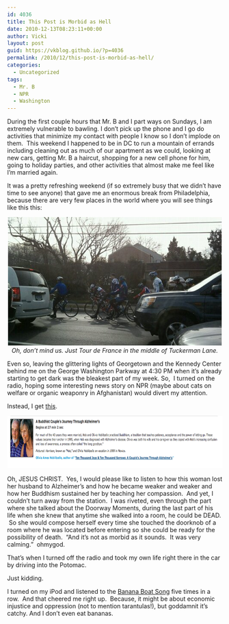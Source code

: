 ```yaml
---
id: 4036
title: This Post is Morbid as Hell
date: 2010-12-13T08:23:11+00:00
author: Vicki
layout: post
guid: https://vkblog.github.io/?p=4036
permalink: /2010/12/this-post-is-morbid-as-hell/
categories:
  - Uncategorized
tags:
  - Mr. B
  - NPR
  - Washington
---
```

During the first couple hours that Mr. B and I part ways on Sundays, I am extremely vulnerable to bawling. I don&#8217;t pick up the phone and I go do activities that minimize my contact with people I know so I don&#8217;t implode on them.  This weekend I happened to be in DC to run a mountain of errands including cleaning out as much of our apartment as we could, looking at new cars, getting Mr. B a haircut, shopping for a new cell phone for him, going to holiday parties, and other activities that almost make me feel like I&#8217;m married again.

It was a pretty refreshing weekend (if so extremely busy that we didn&#8217;t have time to see anyone) that gave me an enormous break from Philadelphia, because there are very few places in the world where you will see things like this this:

<p style="text-align: center;">
  <a href="https://raw.githubusercontent.com/vkblog/vkblog.github.io/master/public/img/2010/12/wpid-IMAG0507.jpg"><img class="aligncenter size-full wp-image-4037" title="wpid-IMAG0507.jpg" src="https://raw.githubusercontent.com/vkblog/vkblog.github.io/master/public/img/2010/12/wpid-IMAG0507.jpg" alt="" width="500" height="300" /></a><em>Oh, don&#8217;t mind us. Just Tour de France in the middle of Tuckerman Lane. </em>
</p>

Even so, leaving the glittering lights of Georgetown and the Kennedy Center behind me on the George Washington Parkway at 4:30 PM when it&#8217;s already starting to get dark was the bleakest part of my week. So,  I turned on the radio, hoping some interesting news story on NPR (maybe about cats on welfare or organic weaponry in Afghanistan) would divert my attention.

Instead, I get [this](http://interfaithradio.org/node/1557).

<p style="text-align: center;">
  <a href="https://raw.githubusercontent.com/vkblog/vkblog.github.io/master/public/img/2010/12/Screen-shot-2010-12-13-at-8.12.30-AM.png"><img class="aligncenter size-full wp-image-4039" title="Screen shot 2010-12-13 at 8.12.30 AM" src="https://raw.githubusercontent.com/vkblog/vkblog.github.io/master/public/img/2010/12/Screen-shot-2010-12-13-at-8.12.30-AM.png" alt="" width="842" height="122" /></a>
</p>

<p style="text-align: left;">
  Oh, JESUS CHRIST.  Yes, I would please like to listen to how this woman lost her husband to Alzheimer&#8217;s and how he became weaker and weaker and how her Buddhism sustained her by teaching her compassion.  And yet, I couldn&#8217;t turn away from the station.  I was riveted, even through the part where she talked about the Doorway Moments, during the last part of his life when she knew that anytime she walked into a room, he could be DEAD.  So she would compose herself every time she touched the doorknob of a room where he was located before entering so she could be ready for the possibility of death.  &#8220;And it&#8217;s not as morbid as it sounds.  It was very calming.&#8221;  ohmygod.
</p>

<p style="text-align: left;">
  That&#8217;s when I turned off the radio and took my own life right there in the car by driving into the Potomac.
</p>

<p style="text-align: left;">
  Just kidding.
</p>

<p style="text-align: left;">
  I turned on my iPod and listened to the <a href="http://www.google.com/url?sa=t&source=web&cd=2&ved=0CCMQFjAB&url=http%3A%2F%2Fwww.youtube.com%2Fwatch%3Fv%3DiMTNT_BzkdA&ei=CR0GTfrkAsK78gbLvOTmAg&usg=AFQjCNEM-EDHqcFIIRos5hoQuN6a1Cs0Pg&sig2=pCTwl599QKT4594YH2MuhQ">Banana Boat Song</a> five times in a row.  And that cheered me right up.  Because, it might be about economic injustice and oppression (not to mention tarantulas!), but goddamnit it&#8217;s catchy. And I don&#8217;t even eat bananas.
</p>
